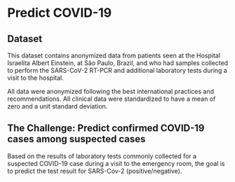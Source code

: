 # Predict COVID-19

## Dataset
This dataset contains anonymized data from patients seen at the Hospital Israelita Albert Einstein, at São Paulo, Brazil, and who had samples collected to perform the SARS-CoV-2 RT-PCR and additional laboratory tests during a visit to the hospital.

All data were anonymized following the best international practices and recommendations. All clinical data were standardized to have a mean of zero and a unit standard deviation.

## The Challenge: Predict confirmed COVID-19 cases among suspected cases
Based on the results of laboratory tests commonly collected for a suspected COVID-19 case during a visit to the emergency room, the goal is to predict the test result for SARS-Cov-2 (positive/negative).
